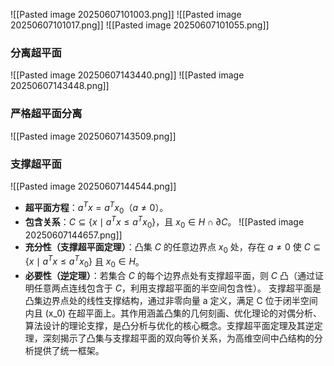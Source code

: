 ![[Pasted image 20250607101003.png]]
![[Pasted image 20250607101017.png]]
![[Pasted image 20250607101055.png]]

### 分离超平面
![[Pasted image 20250607143440.png]]
![[Pasted image 20250607143448.png]]
### 严格超平面分离
![[Pasted image 20250607143509.png]]
### 支撑超平面

![[Pasted image 20250607144544.png]]
- **超平面方程**：$a^T x = a^T x_0$（$a \neq 0$）。
- **包含关系**：$C \subseteq \{ x \mid a^T x \leq a^T x_0 \}$，且 $x_0 \in H \cap \partial C$。
![[Pasted image 20250607144657.png]]
- **充分性（支撑超平面定理）**：凸集 $C$ 的任意边界点 $x_0$ 处，存在 $a \neq 0$ 使 $C \subseteq \{ x \mid a^T x \leq a^T x_0 \}$ 且 $x_0 \in H$。
- **必要性（逆定理）**：若集合 $C$ 的每个边界点处有支撑超平面，则 $C$ 凸（通过证明任意两点连线包含于 $C$，利用支撑超平面的半空间包含性）。
支撑超平面是凸集边界点处的线性支撑结构，通过非零向量 a 定义，满足 C 位于闭半空间内且 \(x_0\) 在超平面上。其作用涵盖凸集的几何刻画、优化理论的对偶分析、算法设计的理论支撑，是凸分析与优化的核心概念。支撑超平面定理及其逆定理，深刻揭示了凸集与支撑超平面的双向等价关系，为高维空间中凸结构的分析提供了统一框架。